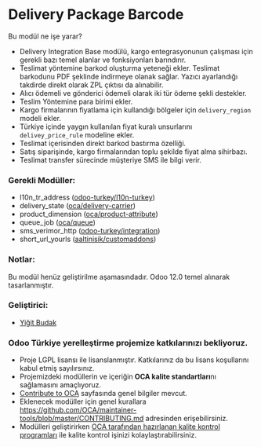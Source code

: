 # Delivery Package Barcode

Bu modül ne işe yarar?

  - Delivery Integration Base modülü, kargo entegrasyonunun çalışması için gerekli
    bazı temel alanlar ve fonksiyonları barındırır.
  - Teslimat yöntemine barkod oluşturma yeteneği ekler. Teslimat barkodunu PDF şeklinde indirmeye olanak sağlar. Yazıcı ayarlandığı takdirde direkt olarak ZPL çıktısı da alınabilir.
  - Alıcı ödemeli ve gönderici ödemeli olarak iki tür ödeme şekli destekler.
  - Teslim Yöntemine para birimi ekler.
  - Kargo firmalarının fiyatlama için kullandığı bölgeler için `delivery_region` modeli ekler.
  - Türkiye içinde yaygın kullanılan fiyat kuralı unsurlarını `delivey_price_rule` modeline ekler.
  - Teslimat içerisinden direkt barkod bastırma özelliği.
  - Satış siparişinde, kargo firmalarından toplu şekilde fiyat alma sihirbazı.
  - Teslimat transfer sürecinde müşteriye SMS ile bilgi verir.

### Gerekli Modüller:

- l10n_tr_address ([odoo-turkey/l10n-turkey](https://github.com/odoo-turkey/l10n-turkey)) 
- delivery_state ([oca/delivery-carrier](https://github.com/OCA/delivery-carrier))
- product_dimension ([oca/product-attribute](https://github.com/OCA/product-attribute))
- queue_job ([oca/queue](https://github.com/oca/queue)) 
- sms_verimor_http ([odoo-turkey/integration](https://github.com/odoo-turkey/integration))
- short_url_yourls ([aaltinisik/customaddons](https://github.com/aaltinisik/customaddons))


### Notlar:

Bu modül henüz geliştirilme aşamasındadır. Odoo 12.0 temel alınarak tasarlanmıştır.


### Geliştirici:

 -  [Yiğit Budak](https://github.com/yibudak)



### Odoo Türkiye yerelleştirme projemize katkılarınızı bekliyoruz.

* Proje LGPL lisansı ile lisanslanmıştır. Katkılarınız da bu lisans koşullarını kabul etmiş sayılırsınız.
* Projemizdeki modüllerin ve içeriğin **OCA kalite standartları**nı sağlamasını amaçlıyoruz.
* [Contribute to OCA](https://odoo-community.org/page/Contribute) sayfasında genel bilgiler mevcut.
* Eklenecek modüller için genel kurallara https://github.com/OCA/maintainer-tools/blob/master/CONTRIBUTING.md adresinden erişebilirsiniz.
* Modülleri geliştirirken [OCA tarafından hazırlanan kalite kontrol programları](https://github.com/OCA/maintainer-quality-tools) ile kalite kontrol işinizi kolaylaştırabilirsiniz.